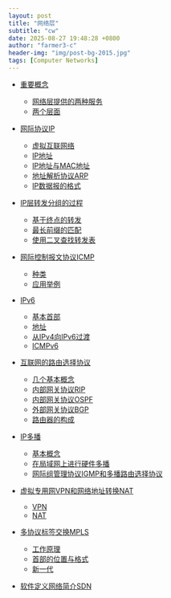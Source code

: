 ```yaml
---
layout: post
title: "网络层"
subtitle: "cw"
date: 2025-08-27 19:48:28 +0800
author: "farmer3-c"
header-img: "img/post-bg-2015.jpg"
tags: [Computer Networks]
---
```



* [重要概念]()  
    * [网络层提供的两种服务]()  
    * [两个层面]()  

* [网际协议IP]()  
    * [虚拟互联网络]()  
    * [IP地址]()  
    * [IP地址与MAC地址]()  
    * [地址解析协议ARP]()  
    * [IP数据报的格式]()  

* [IP层转发分组的过程]()  
    * [基于终点的转发]()  
    * [最长前缀的匹配]()  
    * [使用二叉查找转发表]()  

* [网际控制报文协议ICMP]()  
    * [种类]()  
    * [应用举例]()  

* [IPv6]()  
    * [基本首部]()  
    * [地址]()  
    * [从IPv4向IPv6过渡]()  
    * [ICMPv6]()  

* [互联网的路由选择协议]()  
    * [几个基本概念]()  
    * [内部网关协议RIP]()  
    * [内部网关协议OSPF]()  
    * [外部网关协议BGP]()  
    * [路由器的构成]()  

* [IP多播]()  
    * [基本概念]()  
    * [在局域网上进行硬件多播]()  
    * [网际组管理协议IGMP和多播路由选择协议]()  

* [虚拟专用网VPN和网络地址转换NAT]()  
    * [VPN]()  
    * [NAT]()  

* [多协议标签交换MPLS]()  
    * [工作原理]()  
    * [首部的位置与格式]()  
    * [新一代]()  

* [软件定义网络简介SDN]()
